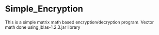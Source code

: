 # Simple_Encryption
This is a simple matrix math based encryption/decryption program.
Vector math done using jblas-1.2.3.jar library
